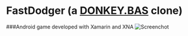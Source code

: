 # FastDodger (a [DONKEY.BAS](https://en.wikipedia.org/wiki/DONKEY.BAS) clone)
###Android game developed with Xamarin and XNA
![Screenchot](http://i.imgur.com/RM7mc03.png)

